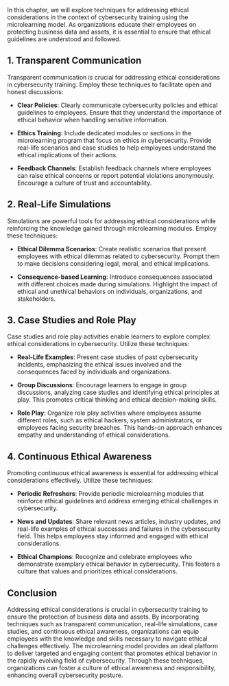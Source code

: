 
In this chapter, we will explore techniques for addressing ethical considerations in the context of cybersecurity training using the microlearning model. As organizations educate their employees on protecting business data and assets, it is essential to ensure that ethical guidelines are understood and followed.

**1. Transparent Communication**
--------------------------------

Transparent communication is crucial for addressing ethical considerations in cybersecurity training. Employ these techniques to facilitate open and honest discussions:

* **Clear Policies**: Clearly communicate cybersecurity policies and ethical guidelines to employees. Ensure that they understand the importance of ethical behavior when handling sensitive information.

* **Ethics Training**: Include dedicated modules or sections in the microlearning program that focus on ethics in cybersecurity. Provide real-life scenarios and case studies to help employees understand the ethical implications of their actions.

* **Feedback Channels**: Establish feedback channels where employees can raise ethical concerns or report potential violations anonymously. Encourage a culture of trust and accountability.

**2. Real-Life Simulations**
----------------------------

Simulations are powerful tools for addressing ethical considerations while reinforcing the knowledge gained through microlearning modules. Employ these techniques:

* **Ethical Dilemma Scenarios**: Create realistic scenarios that present employees with ethical dilemmas related to cybersecurity. Prompt them to make decisions considering legal, moral, and ethical implications.

* **Consequence-based Learning**: Introduce consequences associated with different choices made during simulations. Highlight the impact of ethical and unethical behaviors on individuals, organizations, and stakeholders.

**3. Case Studies and Role Play**
---------------------------------

Case studies and role play activities enable learners to explore complex ethical considerations in cybersecurity. Utilize these techniques:

* **Real-Life Examples**: Present case studies of past cybersecurity incidents, emphasizing the ethical issues involved and the consequences faced by individuals and organizations.

* **Group Discussions**: Encourage learners to engage in group discussions, analyzing case studies and identifying ethical principles at play. This promotes critical thinking and ethical decision-making skills.

* **Role Play**: Organize role play activities where employees assume different roles, such as ethical hackers, system administrators, or employees facing security breaches. This hands-on approach enhances empathy and understanding of ethical considerations.

**4. Continuous Ethical Awareness**
-----------------------------------

Promoting continuous ethical awareness is essential for addressing ethical considerations effectively. Utilize these techniques:

* **Periodic Refreshers**: Provide periodic microlearning modules that reinforce ethical guidelines and address emerging ethical challenges in cybersecurity.

* **News and Updates**: Share relevant news articles, industry updates, and real-life examples of ethical successes and failures in the cybersecurity field. This helps employees stay informed and engaged with ethical considerations.

* **Ethical Champions**: Recognize and celebrate employees who demonstrate exemplary ethical behavior in cybersecurity. This fosters a culture that values and prioritizes ethical considerations.

**Conclusion**
--------------

Addressing ethical considerations is crucial in cybersecurity training to ensure the protection of business data and assets. By incorporating techniques such as transparent communication, real-life simulations, case studies, and continuous ethical awareness, organizations can equip employees with the knowledge and skills necessary to navigate ethical challenges effectively. The microlearning model provides an ideal platform to deliver targeted and engaging content that promotes ethical behavior in the rapidly evolving field of cybersecurity. Through these techniques, organizations can foster a culture of ethical awareness and responsibility, enhancing overall cybersecurity posture.
